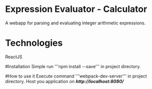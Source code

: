 # Expression Evaluator - Calculator
A webapp for parsing and evaluating integer arithmetic expressions. 
 
# Technologies
ReactJS

#Installation
Simple run '''npm install --save''' in project directory.

#How to use it
Execute command '''webpack-dev-server''' in project directory. Host you application on ***http://localhost:8080/*** 

